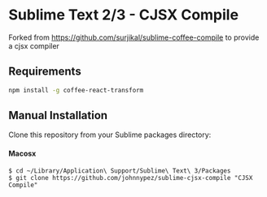 # Sublime Text 2/3 - CJSX Compile

Forked from https://github.com/surjikal/sublime-coffee-compile to provide a cjsx compiler

## Requirements

```bash
npm install -g coffee-react-transform
```

## Manual Installation

Clone this repository from your Sublime packages directory:

#### Macosx
```
$ cd ~/Library/Application\ Support/Sublime\ Text\ 3/Packages
$ git clone https://github.com/johnnypez/sublime-cjsx-compile "CJSX Compile"
```
